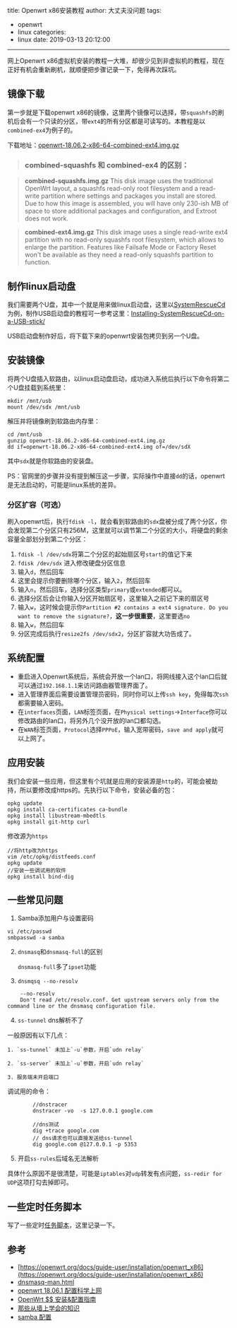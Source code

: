 title: Openwrt x86安装教程
author: 大丈夫没问题
tags:
  - openwrt
  - linux
categories:
  - linux
date: 2019-03-13 20:12:00
---
网上Openwrt x86虚拟机安装的教程一大堆，却很少见到非虚拟机的教程，现在正好有机会重新刷机，就顺便把步骤记录一下，免得再次踩坑。

## 镜像下载

第一步就是下载openwrt x86的镜像，这里两个镜像可以选择，带`squashfs`的刷机后会有一个只读的分区，带`ext4`的所有分区都是可读写的。本教程是以`combined-ex4`为例子的。

下载地址：[openwrt-18.06.2-x86-64-combined-ext4.img.gz](https://downloads.openwrt.org/releases/18.06.2/targets/x86/64/openwrt-18.06.2-x86-64-combined-ext4.img.gz)

> ### combined-squashfs 和 combined-ex4 的区别：

> **combined-squashfs.img.gz** This disk image uses the traditional OpenWrt layout, a squashfs read-only root filesystem and a read-write partition where settings and packages you install are stored. Due to how this image is assembled, you will have only 230-ish MB of space to store additional packages and configuration, and Extroot does not work.
  
> **combined-ext4.img.gz** This disk image uses a single read-write ext4 partition with no read-only squashfs root filesystem, which allows to enlarge the partition. Features like Failsafe Mode or Factory Reset won't be available as they need a read-only squashfs partition to function.



## 制作linux启动盘

我们需要两个U盘，其中一个就是用来做linux启动盘，这里以[SystemRescueCd](http://www.system-rescue-cd.org/)为例，制作USB启动盘的教程可一参考这里：[Installing-SystemRescueCd-on-a-USB-stick/](http://www.system-rescue-cd.org/Installing-SystemRescueCd-on-a-USB-stick/)

USB启动盘制作好后，将下载下来的openwrt安装包拷贝到另一个U盘。

## 安装镜像

将两个U盘插入软路由，以linux启动盘启动，成功进入系统后执行以下命令将第二个U盘挂载到系统里：

```
mkdir /mnt/usb
mount /dev/sdx /mnt/usb
```

解压并将镜像刷到软路由内存里：

```
cd /mnt/usb
gunzip openwrt-18.06.2-x86-64-combined-ext4.img.gz
dd if=openwrt-18.06.2-x86-64-combined-ext4.img of=/dev/sdX
```

其中`sdx`就是你软路由的安装盘。

PS：官网里的步骤并没有提到解压这一步骤，实际操作中直接`dd`的话，openwrt是无法启动的，可能是linux系统的差异。

### 分区扩容（可选）

刷入openwrt后，执行`fdisk -l`，就会看到软路由的`sdx`盘被分成了两个分区，你会发现第二个分区只有256M，这里就可以调节第二个分区的大小，将硬盘的剩余容量全部划分到第二个分区：

1. `fdisk -l /dev/sdx`将第二个分区的起始扇区号`start`的值记下来
2. `fdisk /dev/sdx` 进入修改硬盘分区信息
3. 输入`d`，然后回车
4. 这里会提示你要删除哪个分区，输入`2`，然后回车
5. 输入`n`，然后回车，选择分区类型`primary`或`extended`都可以。
6. 选择分区后会让你输入分区开始扇区号，这里输入之前记下来的扇区号
7. 输入`w`，这时候会提示你`Partition #2 contains a ext4 signature. Do you want to remove the signature?`，**这一步很重要**，这里要选`no`
8. 输入`w`，然后回车
9. 分区完成后执行`resize2fs /dev/sdx2`，分区扩容就大功告成了。

## 系统配置
* 重启进入Openwrt系统后，系统会开放一个lan口，将网线接入这个lan口后就可以通过`192.168.1.1`来访问路由器管理界面了。
* 进入管理界面后需要设置管理员密码，同时你可以上传`ssh key`，免得每次`ssh`都需要输入密码。
* 在`interfaces`页面，`LAN`标签页面，在`Physical settings`->`Interface`你可以修改路由的lan口，将另外几个没开放的lan口都勾选。
* 在`WAN`标签页面，`Protocol`选择`PPPoE`，输入宽带密码，`save and apply`就可以上网了。

## 应用安装
我们会安装一些应用，但这里有个坑就是应用的安装源是`http`的，可能会被劫持，所以要修改成https的。先执行以下命令，安装必备的包：

```
opkg update
opkg install ca-certificates ca-bundle
opkg install libustream-mbedtls
opkg install git-http curl 
```

修改源为`https`

```
//将http改为https
vim /etc/opkg/distfeeds.conf
opkg update
//安装一些调试用的软件
opkg install bind-dig
```


## 一些常见问题

1. Samba添加用户与设置密码
```
vi /etc/passwd
smbpasswd -a samba
```
2. `dnsmasq`和`dnsmasq-full`的区别

    `dnsmasq-full`多了`ipset`功能

3. `dnsmqsq --no-resolv`
```
    --no-resolv
    Don't read /etc/resolv.conf. Get upstream servers only from the command line or the dnsmasq configuration file.
```

4. `ss-tunnel` dns解析不了

  一般原因有以下几点：

    1. `ss-tunnel` 未加上`-u`参数，开启`udn relay`

    2. `ss-server` 未加上`-u`参数，开启`udn relay`

    3. 服务端未开启端口

   调试用的命令：
```
        //dnstracer
        dnstracer -vo  -s 127.0.0.1 google.com
        
        //dns测试
        dig +trace google.com 
        // dns请求也可以直接发送给ss-tunnel
        dig google.com @127.0.0.1 -p 5353
```

5. 开启`ss-rules`后域名无法解析

  具体什么原因不是很清楚，可能是`iptables`对`udp`转发有点问题，`ss-redir for UDP`这项打勾去掉即可。

## 一些定时任务脚本

写了一些定时[任务脚本](https://github.com/wancaibida/openwrt-scripts)，这里记录一下。

## 参考


* [https://openwrt.org/docs/guide-user/installation/openwrt_x86](https://openwrt.org/docs/guide-user/installation/openwrt_x86)
* [dnsmasq-man.html](http://www.thekelleys.org.uk/dnsmasq/docs/dnsmasq-man.html)
* [openwrt 18.06.1 配置科学上网](https://medium.com/@cnnbysy/openwrt-18-06-1-配置科学上网-30e231958c38)
* [OpenWrt $$ 安装&配置指南](https://alalin.me/archives/805)
* [那些从墙上学会的知识](https://icymind.com/learn-from-gfw/)
* [samba 配置](https://openwrt.org/docs/guide-user/services/nas/samba_configuration)